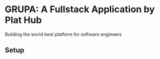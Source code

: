 # GRUPA: A Fullstack Application by Plat Hub

Building the world best platform for software engineers

<!-- 1. Bodyparser
2. Session
3. Authentication
4. Web security middleware
5. CORS
6. Edge template engine
7. Lucid ORM
8. Migrations and seeds -->

## Setup

<!-- Use the adonis command to install the blueprint

```bash
adonis new yardstick
``` -->

<!-- or manually clone the repo and then run `npm install`. -->


<!-- ### Migrations

Run the following command to run startup migrations.

```js
adonis migration:run
``` -->
